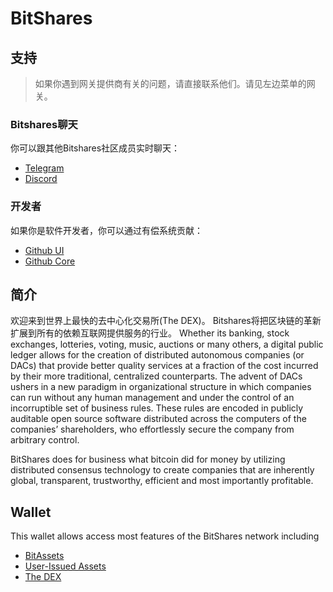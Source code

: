 # BitShares

## 支持

> 如果你遇到网关提供商有关的问题，请直接联系他们。请见左边菜单的网关。

### Bitshares聊天

你可以跟其他Bitshares社区成员实时聊天：

- [Telegram](https://t.me/BitSharesDEX)
- [Discord](https://discord.gg/GsjQfAJ)

### 开发者

如果你是软件开发者，你可以通过有偿系统贡献：

- [Github UI](https://github.com/bitshares/bitshares-ui)
- [Github Core](https://github.com/bitshares/bitshares-core) 

## 简介

欢迎来到世界上最快的去中心化交易所(The DEX)。 Bitshares将把区块链的革新扩展到所有的依赖互联网提供服务的行业。 Whether its banking, stock exchanges, lotteries, voting, music, auctions or many others, a digital public ledger allows for the creation of distributed autonomous companies (or DACs) that provide better quality services at a fraction of the cost incurred by their more traditional, centralized counterparts. The advent of DACs ushers in a new paradigm in organizational structure in which companies can run without any human management and under the control of an incorruptible set of business rules. These rules are encoded in publicly auditable open source software distributed across the computers of the companies’ shareholders, who effortlessly secure the company from arbitrary control.

BitShares does for business what bitcoin did for money by utilizing distributed consensus technology to create companies that are inherently global, transparent, trustworthy, efficient and most importantly profitable.

## Wallet

This wallet allows access most features of the BitShares network including

- [BitAssets](/help/assets/mpa.md)
- [User-Issued Assets](/help/assets/uia.md)
- [The DEX](/help/dex/introduction.md)